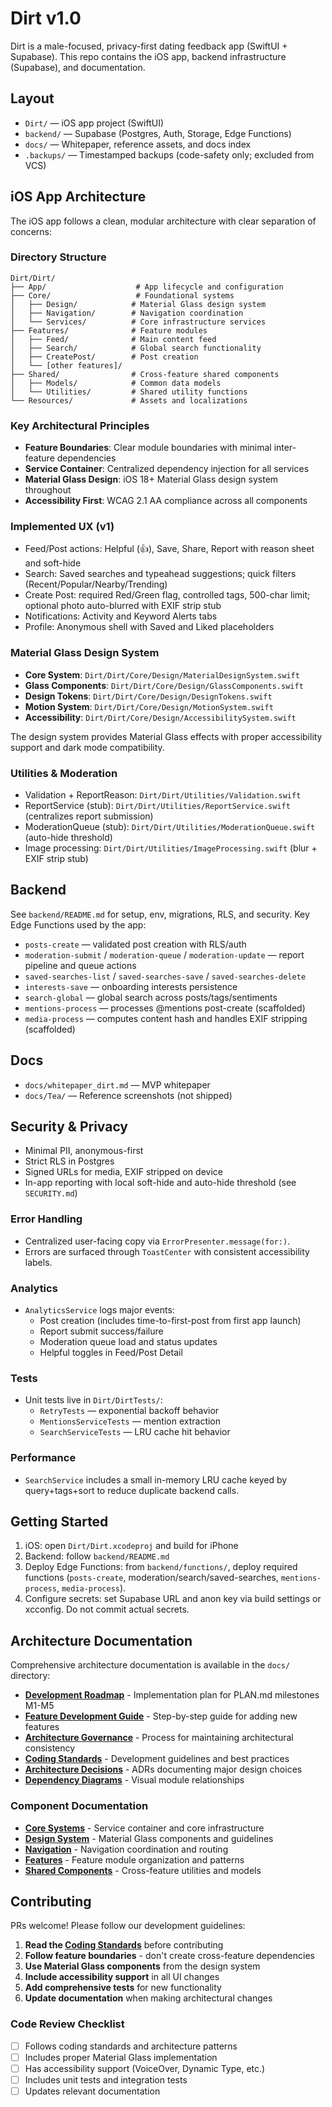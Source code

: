 # Dirt v1.0

Dirt is a male-focused, privacy-first dating feedback app (SwiftUI + Supabase). This repo contains the iOS app, backend infrastructure (Supabase), and documentation.

## Layout
- `Dirt/` — iOS app project (SwiftUI)
- `backend/` — Supabase (Postgres, Auth, Storage, Edge Functions)
- `docs/` — Whitepaper, reference assets, and docs index
- `.backups/` — Timestamped backups (code-safety only; excluded from VCS)

## iOS App Architecture

The iOS app follows a clean, modular architecture with clear separation of concerns:

### Directory Structure
```
Dirt/Dirt/
├── App/                    # App lifecycle and configuration
├── Core/                   # Foundational systems
│   ├── Design/            # Material Glass design system
│   ├── Navigation/        # Navigation coordination
│   └── Services/          # Core infrastructure services
├── Features/              # Feature modules
│   ├── Feed/              # Main content feed
│   ├── Search/            # Global search functionality
│   ├── CreatePost/        # Post creation
│   └── [other features]/
├── Shared/                # Cross-feature shared components
│   ├── Models/            # Common data models
│   └── Utilities/         # Shared utility functions
└── Resources/             # Assets and localizations
```

### Key Architectural Principles
- **Feature Boundaries**: Clear module boundaries with minimal inter-feature dependencies
- **Service Container**: Centralized dependency injection for all services
- **Material Glass Design**: iOS 18+ Material Glass design system throughout
- **Accessibility First**: WCAG 2.1 AA compliance across all components

### Implemented UX (v1)
- Feed/Post actions: Helpful (👍), Save, Share, Report with reason sheet and soft-hide
- Search: Saved searches and typeahead suggestions; quick filters (Recent/Popular/Nearby/Trending)
- Create Post: required Red/Green flag, controlled tags, 500-char limit; optional photo auto-blurred with EXIF strip stub
- Notifications: Activity and Keyword Alerts tabs
- Profile: Anonymous shell with Saved and Liked placeholders

### Material Glass Design System
- **Core System**: `Dirt/Dirt/Core/Design/MaterialDesignSystem.swift`
- **Glass Components**: `Dirt/Dirt/Core/Design/GlassComponents.swift`
- **Design Tokens**: `Dirt/Dirt/Core/Design/DesignTokens.swift`
- **Motion System**: `Dirt/Dirt/Core/Design/MotionSystem.swift`
- **Accessibility**: `Dirt/Dirt/Core/Design/AccessibilitySystem.swift`

The design system provides Material Glass effects with proper accessibility support and dark mode compatibility.

### Utilities & Moderation
- Validation + ReportReason: `Dirt/Dirt/Utilities/Validation.swift`
- ReportService (stub): `Dirt/Dirt/Utilities/ReportService.swift` (centralizes report submission)
- ModerationQueue (stub): `Dirt/Dirt/Utilities/ModerationQueue.swift` (auto-hide threshold)
- Image processing: `Dirt/Dirt/Utilities/ImageProcessing.swift` (blur + EXIF strip stub)

## Backend
See `backend/README.md` for setup, env, migrations, RLS, and security. Key Edge Functions used by the app:

- `posts-create` — validated post creation with RLS/auth
- `moderation-submit` / `moderation-queue` / `moderation-update` — report pipeline and queue actions
- `saved-searches-list` / `saved-searches-save` / `saved-searches-delete`
- `interests-save` — onboarding interests persistence
- `search-global` — global search across posts/tags/sentiments
- `mentions-process` — processes @mentions post-create (scaffolded)
- `media-process` — computes content hash and handles EXIF stripping (scaffolded)

## Docs
- `docs/whitepaper_dirt.md` — MVP whitepaper
- `docs/Tea/` — Reference screenshots (not shipped)

## Security & Privacy
- Minimal PII, anonymous-first
- Strict RLS in Postgres
- Signed URLs for media, EXIF stripped on device
 - In-app reporting with local soft-hide and auto-hide threshold (see `SECURITY.md`)

### Error Handling
- Centralized user-facing copy via `ErrorPresenter.message(for:)`.
- Errors are surfaced through `ToastCenter` with consistent accessibility labels.

### Analytics
- `AnalyticsService` logs major events:
  - Post creation (includes time-to-first-post from first app launch)
  - Report submit success/failure
  - Moderation queue load and status updates
  - Helpful toggles in Feed/Post Detail

### Tests
- Unit tests live in `Dirt/DirtTests/`:
  - `RetryTests` — exponential backoff behavior
  - `MentionsServiceTests` — mention extraction
  - `SearchServiceTests` — LRU cache hit behavior

### Performance
- `SearchService` includes a small in-memory LRU cache keyed by query+tags+sort to reduce duplicate backend calls.

## Getting Started
1) iOS: open `Dirt/Dirt.xcodeproj` and build for iPhone
2) Backend: follow `backend/README.md`
3) Deploy Edge Functions: from `backend/functions/`, deploy required functions (`posts-create`, moderation/search/saved-searches, `mentions-process`, `media-process`).
4) Configure secrets: set Supabase URL and anon key via build settings or xcconfig. Do not commit actual secrets.

## Architecture Documentation

Comprehensive architecture documentation is available in the `docs/` directory:

- **[Development Roadmap](docs/DEVELOPMENT_ROADMAP.md)** - Implementation plan for PLAN.md milestones M1-M5
- **[Feature Development Guide](docs/FEATURE_DEVELOPMENT_GUIDE.md)** - Step-by-step guide for adding new features
- **[Architecture Governance](docs/ARCHITECTURE_GOVERNANCE.md)** - Process for maintaining architectural consistency
- **[Coding Standards](docs/CODING_STANDARDS.md)** - Development guidelines and best practices
- **[Architecture Decisions](docs/architecture/)** - ADRs documenting major design choices
- **[Dependency Diagrams](docs/architecture/DEPENDENCY_DIAGRAMS.md)** - Visual module relationships

### Component Documentation
- **[Core Systems](Dirt/Dirt/Core/README.md)** - Service container and core infrastructure
- **[Design System](Dirt/Dirt/Core/Design/README.md)** - Material Glass components and guidelines
- **[Navigation](Dirt/Dirt/Core/Navigation/README.md)** - Navigation coordination and routing
- **[Features](Dirt/Dirt/Features/README.md)** - Feature module organization and patterns
- **[Shared Components](Dirt/Dirt/Shared/README.md)** - Cross-feature utilities and models

## Contributing

PRs welcome! Please follow our development guidelines:

1. **Read the [Coding Standards](docs/CODING_STANDARDS.md)** before contributing
2. **Follow feature boundaries** - don't create cross-feature dependencies
3. **Use Material Glass components** from the design system
4. **Include accessibility support** in all UI changes
5. **Add comprehensive tests** for new functionality
6. **Update documentation** when making architectural changes

### Code Review Checklist
- [ ] Follows coding standards and architecture patterns
- [ ] Includes proper Material Glass implementation
- [ ] Has accessibility support (VoiceOver, Dynamic Type, etc.)
- [ ] Includes unit tests and integration tests
- [ ] Updates relevant documentation
